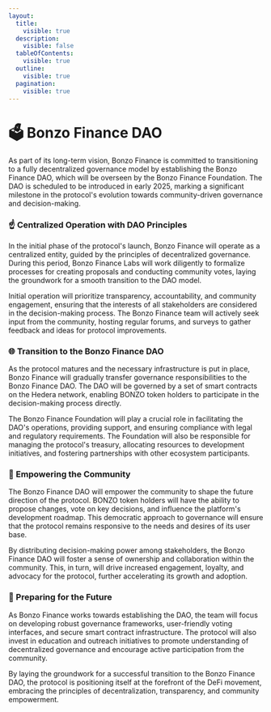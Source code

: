 ```yaml
---
layout:
  title:
    visible: true
  description:
    visible: false
  tableOfContents:
    visible: true
  outline:
    visible: true
  pagination:
    visible: true
---
```


# 🗳️ Bonzo Finance DAO

As part of its long-term vision, Bonzo Finance is committed to transitioning to a fully decentralized governance model by establishing the Bonzo Finance DAO, which will be overseen by the Bonzo Finance Foundation. The DAO is scheduled to be introduced in early 2025, marking a significant milestone in the protocol's evolution towards community-driven governance and decision-making.

### **☝️ Centralized Operation with DAO Principles**

In the initial phase of the protocol's launch, Bonzo Finance will operate as a centralized entity, guided by the principles of decentralized governance. During this period, Bonzo Finance Labs will work diligently to formalize processes for creating proposals and conducting community votes, laying the groundwork for a smooth transition to the DAO model.

Initial operation will prioritize transparency, accountability, and community engagement, ensuring that the interests of all stakeholders are considered in the decision-making process. The Bonzo Finance team will actively seek input from the community, hosting regular forums, and surveys to gather feedback and ideas for protocol improvements.

### **🌐 Transition to the Bonzo Finance DAO**

As the protocol matures and the necessary infrastructure is put in place, Bonzo Finance will gradually transfer governance responsibilities to the Bonzo Finance DAO. The DAO will be governed by a set of smart contracts on the Hedera network, enabling BONZO token holders to participate in the decision-making process directly.

The Bonzo Finance Foundation will play a crucial role in facilitating the DAO's operations, providing support, and ensuring compliance with legal and regulatory requirements. The Foundation will also be responsible for managing the protocol's treasury, allocating resources to development initiatives, and fostering partnerships with other ecosystem participants.

### **🤲 Empowering the Community**

The Bonzo Finance DAO will empower the community to shape the future direction of the protocol. BONZO token holders will have the ability to propose changes, vote on key decisions, and influence the platform's development roadmap. This democratic approach to governance will ensure that the protocol remains responsive to the needs and desires of its user base.

By distributing decision-making power among stakeholders, the Bonzo Finance DAO will foster a sense of ownership and collaboration within the community. This, in turn, will drive increased engagement, loyalty, and advocacy for the protocol, further accelerating its growth and adoption.

### **🔮 Preparing for the Future**

As Bonzo Finance works towards establishing the DAO, the team will focus on developing robust governance frameworks, user-friendly voting interfaces, and secure smart contract infrastructure. The protocol will also invest in education and outreach initiatives to promote understanding of decentralized governance and encourage active participation from the community.

By laying the groundwork for a successful transition to the Bonzo Finance DAO, the protocol is positioning itself at the forefront of the DeFi movement, embracing the principles of decentralization, transparency, and community empowerment.

